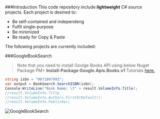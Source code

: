 ###Introduction
This code repository include **lightweight** C# source projects. Each project is desined to:
* Be self-contained and independeng
* Fulfil single-purpose
* Be minimized
* Be ready for Copy & Paste 

The following projects are currently included:

###GoogleBookSearch

>Note that you need to install Goolge Books API using below Nuget Package
>PM\> **Install-Package Google.Apis.Books.v1**
>Tutorials [here.](http://wp.me/paUXZ-TY)

```C#
string isbn = "0071807993";
var output = BookSearch.SearchISBN(isbn);
Console.WriteLine("Book Name: \t" + result.VolumeInfo.Title);
//result.VolumeInfo.Title
//result.VolumeInfo.Authors.FirstOrDefault();
//result.VolumeInfo.Publisher;

```

![GoogleBookSearch](http://xinyustudio.files.wordpress.com/2014/12/image3.png)